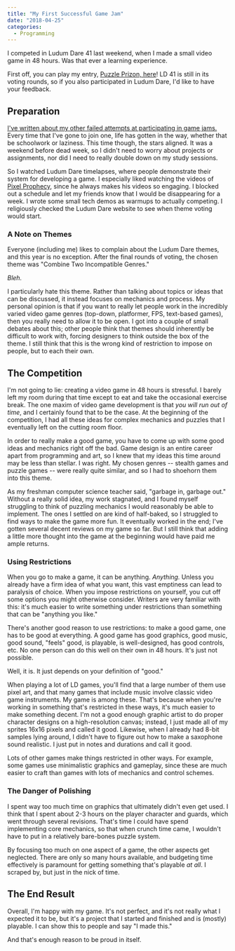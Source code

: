 ```yaml
---
title: "My First Successful Game Jam"
date: "2018-04-25"
categories:
  - Programming
---
```


I competed in Ludum Dare 41 last weekend, when I made a small video game in 48 hours.
Was that ever a learning experience.

First off, you can play my entry, [Puzzle Prizon, here](https://ldjam.com/events/ludum-dare/41/puzzle-prizon)!
LD 41 is still in its voting rounds, so if you also participated in Ludum Dare, I'd like to have your feedback.

## Preparation

[I've written about my other failed attempts at participating in game jams.](/blog/2018/01/23/my-third-failed-jam/)
Every time that I've gone to join one, life has gotten in the way, whether that be schoolwork or laziness.
This time though, the stars aligned.
It was a weekend before dead week, so I didn't need to worry about projects or assignments, nor did I need to really double down on my study sessions.

So I watched Ludum Dare timelapses, where people demonstrate their system for developing a game.
I especially liked watching the videos of [Pixel Prophecy](https://www.youtube.com/channel/UCUMFVcnkIM5L4V8fA24C51g), since he always makes his videos so engaging.
I blocked out a schedule and let my friends know that I would be disappearing for a week.
I wrote some small tech demos as warmups to actually competing.
I religiously checked the Ludum Dare website to see when theme voting would start.

### A Note on Themes

Everyone (including me) likes to complain about the Ludum Dare themes, and this year is no exception.
After the final rounds of voting, the chosen theme was "Combine Two Incompatible Genres."

*Bleh.*

I particularly hate this theme.
Rather than talking about topics or ideas that can be discussed, it instead focuses on mechanics and process.
My personal opinion is that if you want to really let people work in the incredibly varied video game genres (top-down, platformer, FPS, text-based games), then you really need to allow it to be open.
I got into a couple of small debates about this; other people think that themes should inherently be difficult to work with, forcing designers to think outside the box of the theme.
I still think that this is the wrong kind of restriction to impose on people, but to each their own.

## The Competition

I'm not going to lie: creating a video game in 48 hours is stressful.
I barely left my room during that time except to eat and take the occasional exercise break.
The one maxim of video game development is that *you will run out of time*, and I certainly found that to be the case.
At the beginning of the competition, I had all these ideas for complex mechanics and puzzles that I eventually left on the cutting room floor.

In order to really make a good game, you have to come up with some good ideas and mechanics right off the bad.
Game design is an entire career apart from programming and art, so I knew that my ideas this time around may be less than stellar.
I was right.
My chosen genres -- stealth games and puzzle games -- were really quite similar, and so I had to shoehorn them into this theme.

As my freshman computer science teacher said, "garbage in, garbage out." 
Without a really solid idea, my work stagnated, and I found myself struggling to think of puzzling mechanics I would reasonably be able to implement.
The ones I settled on are kind of half-baked, so I struggled to find ways to make the game more fun.
It eventually worked in the end; I've gotten several decent reviews on my game so far.
But I still think that adding a little more thought into the game at the beginning would have paid me ample returns.

### Using Restrictions

When you go to make a game, it can be anything.
*Anything.*
Unless you already have a firm idea of what you want, this vast emptiness can lead to paralysis of choice.
When you impose restrictions on yourself, you cut off some options you might otherwise consider.
Writers are very familiar with this: it's much easier to write something under restrictions than something that can be "anything you like."

There's another good reason to use restrictions: to make a good game, one has to be good at everything.
A good game has good graphics, good music, good sound, "feels" good, is playable, is well-designed, has good controls, etc.
No one person can do this well on their own in 48 hours.
It's just not possible.

Well, it is.
It just depends on your definition of "good."

When playing a lot of LD games, you'll find that a large number of them use pixel art, and that many games that include music involve classic video game instruments.
My game is among these.
That's because when you're working in something that's restricted in these ways, it's much easier to make something decent.
I'm not a good enough graphic artist to do proper character designs on a high-resolution canvas; instead, I just made all of my sprites 16x16 pixels and called it good.
Likewise, when I already had 8-bit samples lying around, I didn't have to figure out how to make a saxophone sound realistic.
I just put in notes and durations and call it good.

Lots of other games make things restricted in other ways.
For example, some games use minimalistic graphics and gameplay, since these are much easier to craft than games with lots of mechanics and control schemes.

### The Danger of Polishing

I spent way too much time on graphics that ultimately didn't even get used.
I think that I spent about 2-3 hours on the player character and guards, which went through several revisions.
That's time I could have spend implementing core mechanics, so that when crunch time came, I wouldn't have to put in a relatively bare-bones puzzle system.

By focusing too much on one aspect of a game, the other aspects get neglected.
There are only so many hours available, and budgeting time effectively is paramount for getting something that's playable *at all*.
I scraped by, but just in the nick of time.

## The End Result

Overall, I'm happy with my game.
It's not perfect, and it's not really what I expected it to be, but it's a project that I started and finished and is (mostly) playable.
I can show this to people and say "I made this."

And that's enough reason to be proud in itself.
